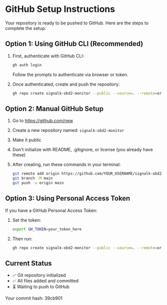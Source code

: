 # GitHub Setup Instructions

Your repository is ready to be pushed to GitHub. Here are the steps to complete the setup:

## Option 1: Using GitHub CLI (Recommended)

1. First, authenticate with GitHub CLI:
   ```bash
   gh auth login
   ```
   Follow the prompts to authenticate via browser or token.

2. Once authenticated, create and push the repository:
   ```bash
   gh repo create signalk-obd2-monitor --public --source=. --remote=origin --push --description="SignalK plugin for monitoring marine engines via OBD2 interface"
   ```

## Option 2: Manual GitHub Setup

1. Go to https://github.com/new
2. Create a new repository named: `signalk-obd2-monitor`
3. Make it public
4. Don't initialize with README, .gitignore, or license (you already have these)
5. After creating, run these commands in your terminal:

   ```bash
   git remote add origin https://github.com/YOUR_USERNAME/signalk-obd2-monitor.git
   git branch -M main
   git push -u origin main
   ```

## Option 3: Using Personal Access Token

If you have a GitHub Personal Access Token:

1. Set the token:
   ```bash
   export GH_TOKEN=your_token_here
   ```

2. Then run:
   ```bash
   gh repo create signalk-obd2-monitor --public --source=. --remote=origin --push --description="SignalK plugin for monitoring marine engines via OBD2 interface"
   ```

## Current Status

- ✅ Git repository initialized
- ✅ All files added and committed
- ⏳ Waiting to push to GitHub

Your commit hash: 39cb901
